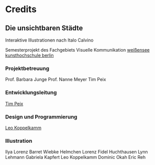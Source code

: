 # Credits

## Die unsichtbaren Städte
Interaktive Illustrationen nach Italo Calvino

Semesterprojekt des Fachgebiets Visuelle Kommunikation
[weißensee kunsthochschule berlin](http://www.kh-berlin.de)

### Projektbetreuung
Prof. Barbara Junge
Prof. Nanne Meyer
Tim Peix

### Entwicklungsleitung
[Tim Peix](http://www.timpeix.de)

### Design und Programmierung 
[Leo Koppelkamm](http://www.leo-koppelkamm.de)

### Illustration
Ilya Lorenz Barret
Wiebke Helmchen
Lorenz Fidel Huchthausen
Lynn Lehmann
Gabriela Kapfert
Leo Koppelkamm
Dominic Okah
Eric Reh



